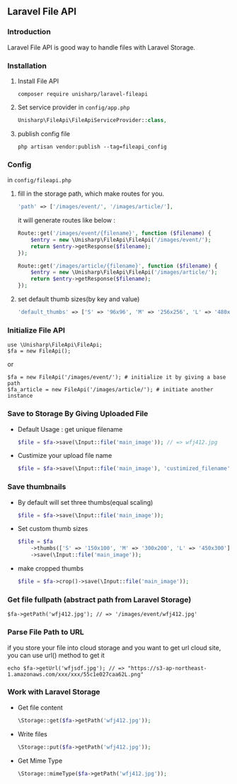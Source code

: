 ## Laravel File API

### Introduction

Laravel File API is good way to handle files with Laravel Storage.

### Installation

1. Install File API

    `composer require unisharp/laravel-fileapi`

1. Set service provider in `config/app.php`

    ```php
    Unisharp\FileApi\FileApiServiceProvider::class,
    ```

1. publish config file

    `php artisan vendor:publish --tag=fileapi_config`

### Config

in `config/fileapi.php`

1. fill in the storage path, which make routes for you.

    ```php
    'path' => ['/images/event/', '/images/article/'],
    ```

    it will generate routes like below :

    ```php
    Route::get('/images/event/{filename}', function ($filename) {
        $entry = new \Unisharp\FileApi\FileApi('/images/event/');
        return $entry->getResponse($filename);
    });

    Route::get('/images/article/{filename}', function ($filename) {
        $entry = new \Unisharp\FileApi\FileApi('/images/article/');
        return $entry->getResponse($filename);
    });
    ```

1. set default thumb sizes(by key and value)

    ```php
    'default_thumbs' => ['S' => '96x96', 'M' => '256x256', 'L' => '480x480'],
    ```

### Initialize File API

    use \Unisharp\FileApi\FileApi;
    $fa = new FileApi();
    
or
    
    $fa = new FileApi('/images/event/'); # initialize it by giving a base path
    $fa_article = new FileApi('/images/article/'); # initiate another instance
    

### Save to Storage By Giving Uploaded File

* Default Usage : get unique filename

    ```php
    $file = $fa->save(\Input::file('main_image')); // => wfj412.jpg
    ```
    
* Custimize your upload file name

    ```php
    $file = $fa->save(\Input::file('main_image'), 'custimized_filename'); // => custimized_filename.jpg
    ```

### Save thumbnails

* By default will set three thumbs(equal scaling)

    ```php
    $file = $fa->save(\Input::file('main_image'));
    ```

* Set custom thumb sizes

    ```php
    $file = $fa
        ->thumbs(['S' => '150x100', 'M' => '300x200', 'L' => '450x300'])
        ->save(\Input::file('main_image'));
    ```

* make cropped thumbs
        
    ```php
    $file = $fa->crop()->save(\Input::file('main_image'));
    ```

### Get file fullpath (abstract path from Laravel Storage)

    $fa->getPath('wfj412.jpg'); // => '/images/event/wfj412.jpg'
    
### Parse File Path to URL
if you store your file into cloud storage and you want to get url cloud site,
you can use url() method to get it

    echo $fa->getUrl('wfjsdf.jpg'); // => "https://s3-ap-northeast-1.amazonaws.com/xxx/xxx/55c1e027caa62L.png"
    
### Work with Laravel Storage

* Get file content

    ```php
    \Storage::get($fa->getPath('wfj412.jpg'));
    ```
        
* Write files

    ```php
    \Storage::put($fa->getPath('wfj412.jpg'));
    ```
        
* Get Mime Type

    ```php
    \Storage::mimeType($fa->getPath('wfj412.jpg'));
    ```
